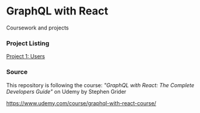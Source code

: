 # GraphQL with React
Coursework and projects 

### Project Listing
[Project 1: Users](/users)<br>

### Source
This repository is following the course: _"GraphQL with React: The Complete Developers Guide"_ on Udemy by Stephen Grider

https://www.udemy.com/course/graphql-with-react-course/
